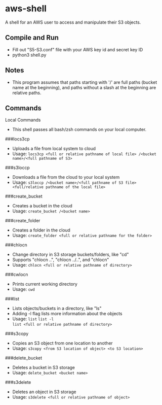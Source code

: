 # aws-shell
A shell for an AWS user to access and manipulate their S3 objects.

## Compile and Run
- Fill out "S5-S3.conf" file with your AWS key id and secret key ID
- python3 shell.py

## Notes
- This program assumes that paths starting with '/' are full paths (bucket name at the beginning), and paths without a slash at the beginning are relative paths.

## Commands 
Local Commands
- This shell passes all bash/zsh commands on your local computer.

###locs3cp
- Uploads a file from local system to cloud
- Usage: 
```locs3cp <full or relative pathname of local file> /<bucket name>/<full pathname of S3>```

###s3loccp
- Downloads a file from the cloud to your local system
- Usage:
```s3loccp /<bucket name>/<full pathname of S3 file> <full/relative pathname of the local file>```

###create_bucket
- Creates a bucket in the cloud
- Usage:
```create_bucket /<bucket name>```

###create_folder
- Creates a folder in the cloud
- Usage:
```create_folder <full or relative pathname for the folder>```

###chlocn 
- Change directory in S3 storage buckets/folders, like "cd"
- Supports "chlocn ..", "chlocn ../..", and "chlocn"
- Usage:
```chlocn <full or relative pathname of directory>```

###cwlocn
- Prints current working directory
- Usage:
```cwd```

###list
- Lists objects/buckets in a directory, like "ls"
- Adding -l flag lists more information about the objects
- Usage:
```list```
```list -l```       
```list <full or relative pathname of directory>```

###s3copy
- Copies an S3 object from one location to another
- Usage:
```s3copy <from S3 location of object> <to S3 location>```

###delete_bucket
- Deletes a bucket in S3 storage
- Usage:
```delete_bucket <bucket name>```

###s3delete
- Deletes an object in S3 storage
- Usage:
```s3delete <full or relative pathname of object>```

